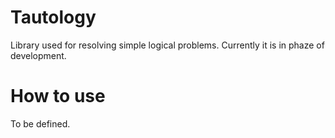 # Tautology
Library used for resolving simple logical problems. Currently it is in phaze of development.

# How to use
To be defined.
